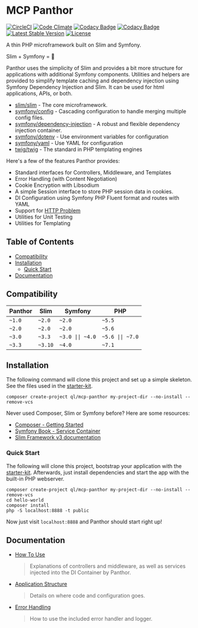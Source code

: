 # MCP Panthor

[![CircleCI](https://circleci.com/gh/quickenloans-mcp/mcp-panthor.svg?style=svg)](https://circleci.com/gh/quickenloans-mcp/mcp-panthor)
[![Code Climate](https://codeclimate.com/github/quickenloans-mcp/mcp-panthor/badges/gpa.svg)](https://codeclimate.com/github/quickenloans-mcp/mcp-panthor)
[![Codacy Badge](https://api.codacy.com/project/badge/Grade/72c07f5cc84147818e07938970637902)](https://www.codacy.com/app/skluck/mcp-panthor)
[![Codacy Badge](https://api.codacy.com/project/badge/Coverage/72c07f5cc84147818e07938970637902)](https://www.codacy.com/app/skluck/mcp-panthor)
[![Latest Stable Version](https://poser.pugx.org/ql/mcp-panthor/version)](https://packagist.org/packages/ql/mcp-panthor)
[![License](https://poser.pugx.org/ql/mcp-panthor/license)](https://packagist.org/packages/ql/mcp-panthor)

A thin PHP microframework built on Slim and Symfony.

Slim + Symfony = :revolving_hearts:

Panthor uses the simplicity of Slim and provides a bit more structure for applications with additional Symfony
components. Utilities and helpers are provided to simplify template caching and dependency injection using Symfony
Dependency Injection and Slim. It can be used for html applications, APIs, or both.

- [slim/slim](https://github.com/slimphp/Slim) - The core microframework.
- [symfony/config](https://github.com/symfony/config) - Cascading configuration to handle merging multiple config files.
- [symfony/dependency-injection](https://github.com/symfony/dependency-injection) - A robust and flexible dependency injection container.
- [symfony/dotenv](https://github.com/symfony/dotenv) - Use environment variables for configuration
- [symfony/yaml](https://github.com/symfony/yaml) - Use YAML for configuration
- [twig/twig](https://github.com/twigphp/Twig) - The standard in PHP templating engines

Here's a few of the features Panthor provides:

- Standard interfaces for Controllers, Middleware, and Templates
- Error Handling (with Content Negotiation)
- Cookie Encryption with Libsodium
- A simple Session interface to store PHP session data in cookies.
- DI Configuration using Symfony PHP Fluent format and routes with YAML
- Support for [HTTP Problem](https://tools.ietf.org/html/draft-ietf-appsawg-http-problem)
- Utilities for Unit Testing
- Utilities for Templating

## Table of Contents

- [Compatibility](#compatibility)
- [Installation](#installation)
    - [Quick Start](#quick-start)
- [Documentation](#documentation)

## Compatibility

| Panthor | Slim    | Symfony         | PHP
|---------|---------|-----------------|----
| `~1.0`  | `~2.0`  | `~2.0`          | `~5.5`
| `~2.0`  | `~2.0`  | `~2.0`          | `~5.6`
| `~3.0`  | `~3.3`  | `~3.0 \|\| ~4.0`| `~5.6 \|\| ~7.0`
| `~3.3`  | `~3.10` | `~4.0`          | `~7.1`

## Installation

The following command will clone this project and set up a simple skeleton. See the files used in the [starter-kit](starter-kit/).

```
composer create-project ql/mcp-panthor my-project-dir --no-install --remove-vcs
```

Never used Composer, Slim or Symfony before? Here are some resources:
- [Composer - Getting Started](https://getcomposer.org/doc/00-intro.md)
- [Symfony Book - Service Container](http://symfony.com/doc/current/book/service_container.html)
- [Slim Framework v3 documentation](http://www.slimframework.com/docs)

### Quick Start

The following will clone this project, bootstrap your application with the [starter-kit](starter-kit/). Afterwards,
just install dependencies and start the app with the built-in PHP webserver.
```
composer create-project ql/mcp-panthor my-project-dir --no-install --remove-vcs
cd hello-world
composer install
php -S localhost:8888 -t public
```

Now just visit `localhost:8888` and Panthor should start right up!

## Documentation

- [How To Use](docs/basic-usage.md)
  > Explanations of controllers and middleware, as well as services injected into the DI Container by Panthor.

- [Application Structure](docs/application-structure.md)
  > Details on where code and configuration goes.

- [Error Handling](docs/error-handling.md)
  > How to use the included error handler and logger.
